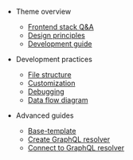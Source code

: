 
- Theme overview

    - [Frontend stack Q&A](/scandipwa/stack.md)
    - [Design principles](/scandipwa/organization.md)
    - [Development guide](/scandipwa/development.md)

- Development practices

    - [File structure](/scandipwa/development/file-structure.md)
    - [Customization](/scandipwa/development/overrides.md)
    - [Debugging](/scandipwa/development/debugging.md)
    - [Data flow diagram](/scandipwa/development/data-flow.md)

- Advanced guides

    - [Base-template](/scandipwa/advanced/base-template.md)
    - [Create GraphQL resolver](/scandipwa/advanced/creating-resolver.md)
    - [Connect to GraphQL resolver](/scandipwa/advanced/connecting-resolver.md)
